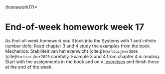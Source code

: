 (homework17)=
# End-of-week homework week 17

As End-of-week homework you'll look into the Systems with 1 and infinite number dofs: Read chapter 3 and 4 study the examples from the book Mechanica: Stabiliteit van het evenwicht {cite:p}`Hartsuijker2006` {cite}`Hartsuijker2023` carefully. Example 3 and 4 from chapter 4 is reading. Start with the assignments in the book and on [<img height="12px" src="../../figures/ANS.svg" alt="ANS"> exercises](https://ans.app/digital_test/assignments/1205677/results/new) and finish these at the end of the week.